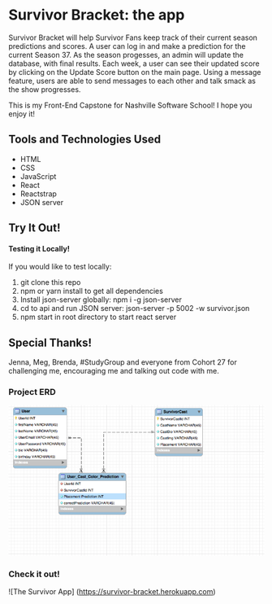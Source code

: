 # Survivor Bracket: the app

Survivor Bracket will help Survivor Fans keep track of their current season predictions and scores.  A user can log in and make a prediction for the current Season 37.  As the season progesses, an admin will update the database, with final results. Each week, a user can see their updated score by clicking on the Update Score button on the main page.  Using a message feature, users are able to send messages to each other and talk smack as the show progresses.  

This is my Front-End Capstone for Nashville Software School!  I hope you enjoy it!

## Tools and Technologies Used

* HTML
* CSS
* JavaScript
* React
* Reactstrap
* JSON server

## Try It Out! 

#### Testing it Locally!

If you would like to test locally:

1. git clone this repo
2. npm or yarn install to get all dependencies
3. Install json-server globally: npm i -g json-server
4. cd to api and run JSON server: json-server -p 5002 -w survivor.json
5. npm start in root directory to start react server

## Special Thanks!

Jenna, Meg, Brenda, #StudyGroup and everyone from Cohort 27 for challenging me, encouraging me and talking out code with me.


### Project ERD

![ERD](https://github.com/HelenChalmers/Survivor_Bracket_Capstone/blob/fancyButtons/src/img/SurvivorErd.png)


### Check it out!  

![The Survivor App] (https://survivor-bracket.herokuapp.com)


